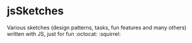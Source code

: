 # jsSketches
Various sketches (design patterns, tasks, fun features and many others) written with JS, just for fun :octocat: :squirrel:
